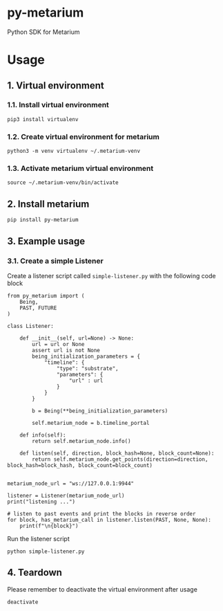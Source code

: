 # py-metarium

Python SDK for Metarium

# Usage


## 1. Virtual environment

### 1.1. Install virtual environment

```
pip3 install virtualenv
```

### 1.2. Create virtual environment for metarium

```
python3 -m venv virtualenv ~/.metarium-venv
```

### 1.3. Activate metarium virtual environment

```
source ~/.metarium-venv/bin/activate
```

## 2. Install metarium

```
pip install py-metarium
```

## 3. Example usage

### 3.1. Create a simple Listener
Create a listener script called `simple-listener.py` with the following code block
```
from py_metarium import (
    Being,
    PAST, FUTURE
)

class Listener:

    def __init__(self, url=None) -> None:
        url = url or None
        assert url is not None
        being_initialization_parameters = {
            "timeline": {
                "type": "substrate",
                "parameters": {
                    "url" : url
                }
            }
        }

        b = Being(**being_initialization_parameters)

        self.metarium_node = b.timeline_portal
    
    def info(self):
        return self.metarium_node.info()

    def listen(self, direction, block_hash=None, block_count=None):
        return self.metarium_node.get_points(direction=direction, block_hash=block_hash, block_count=block_count)


metarium_node_url = "ws://127.0.0.1:9944"

listener = Listener(metarium_node_url)
print("listening ...")

# listen to past events and print the blocks in reverse order
for block, has_metarium_call in listener.listen(PAST, None, None):
    print(f"\n{block}")
```
Run the listener script
```
python simple-listener.py
```

## 4. Teardown

Please remember to deactivate the virtual environment after usage

```
deactivate
```